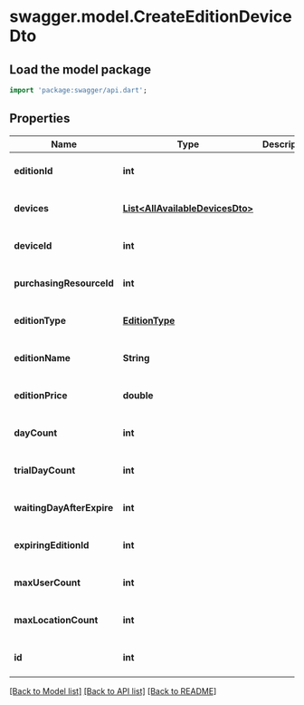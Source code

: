 # swagger.model.CreateEditionDeviceDto

## Load the model package
```dart
import 'package:swagger/api.dart';
```

## Properties
Name | Type | Description | Notes
------------ | ------------- | ------------- | -------------
**editionId** | **int** |  | [optional] [default to null]
**devices** | [**List&lt;AllAvailableDevicesDto&gt;**](AllAvailableDevicesDto.md) |  | [optional] [default to []]
**deviceId** | **int** |  | [optional] [default to null]
**purchasingResourceId** | **int** |  | [optional] [default to null]
**editionType** | [**EditionType**](EditionType.md) |  | [optional] [default to null]
**editionName** | **String** |  | [optional] [default to null]
**editionPrice** | **double** |  | [optional] [default to null]
**dayCount** | **int** |  | [optional] [default to null]
**trialDayCount** | **int** |  | [optional] [default to null]
**waitingDayAfterExpire** | **int** |  | [optional] [default to null]
**expiringEditionId** | **int** |  | [optional] [default to null]
**maxUserCount** | **int** |  | [optional] [default to null]
**maxLocationCount** | **int** |  | [optional] [default to null]
**id** | **int** |  | [optional] [default to null]

[[Back to Model list]](../README.md#documentation-for-models) [[Back to API list]](../README.md#documentation-for-api-endpoints) [[Back to README]](../README.md)


